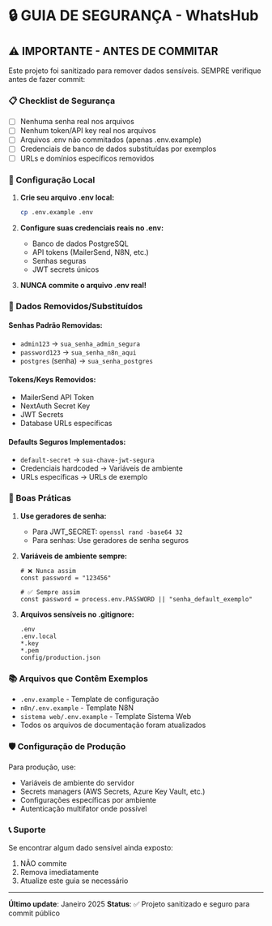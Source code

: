 # 🔒 GUIA DE SEGURANÇA - WhatsHub

## ⚠️ IMPORTANTE - ANTES DE COMMITAR

Este projeto foi sanitizado para remover dados sensíveis. SEMPRE verifique antes de fazer commit:

### 📋 Checklist de Segurança

- [ ] Nenhuma senha real nos arquivos
- [ ] Nenhum token/API key real nos arquivos
- [ ] Arquivos .env não commitados (apenas .env.example)
- [ ] Credenciais de banco de dados substituídas por exemplos
- [ ] URLs e domínios específicos removidos

### 🔧 Configuração Local

1. **Crie seu arquivo .env local:**
   ```bash
   cp .env.example .env
   ```

2. **Configure suas credenciais reais no .env:**
   - Banco de dados PostgreSQL
   - API tokens (MailerSend, N8N, etc.)
   - Senhas seguras
   - JWT secrets únicos

3. **NUNCA commite o arquivo .env real!**

### 🚫 Dados Removidos/Substituídos

#### Senhas Padrão Removidas:
- `admin123` → `sua_senha_admin_segura`
- `password123` → `sua_senha_n8n_aqui`
- `postgres` (senha) → `sua_senha_postgres`

#### Tokens/Keys Removidos:
- MailerSend API Token
- NextAuth Secret Key
- JWT Secrets
- Database URLs específicas

#### Defaults Seguros Implementados:
- `default-secret` → `sua-chave-jwt-segura`
- Credenciais hardcoded → Variáveis de ambiente
- URLs específicas → URLs de exemplo

### 🔐 Boas Práticas

1. **Use geradores de senha:**
   - Para JWT_SECRET: `openssl rand -base64 32`
   - Para senhas: Use geradores de senha seguros

2. **Variáveis de ambiente sempre:**
   ```env
   # ❌ Nunca assim
   const password = "123456"
   
   # ✅ Sempre assim
   const password = process.env.PASSWORD || "senha_default_exemplo"
   ```

3. **Arquivos sensíveis no .gitignore:**
   ```gitignore
   .env
   .env.local
   *.key
   *.pem
   config/production.json
   ```

### 📚 Arquivos que Contêm Exemplos

- `.env.example` - Template de configuração
- `n8n/.env.example` - Template N8N
- `sistema web/.env.example` - Template Sistema Web
- Todos os arquivos de documentação foram atualizados

### 🛡️ Configuração de Produção

Para produção, use:
- Variáveis de ambiente do servidor
- Secrets managers (AWS Secrets, Azure Key Vault, etc.)
- Configurações específicas por ambiente
- Autenticação multifator onde possível

### 📞 Suporte

Se encontrar algum dado sensível ainda exposto:
1. NÃO commite
2. Remova imediatamente
3. Atualize este guia se necessário

---
**Último update**: Janeiro 2025
**Status**: ✅ Projeto sanitizado e seguro para commit público
